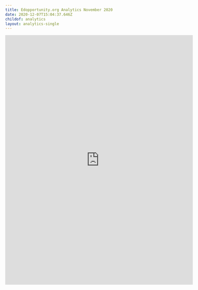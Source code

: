 ```yaml
---
title: Edopportunity.org Analytics November 2020
date: 2020-12-07T15:04:37.646Z
childof: analytics
layout: analytics-single
---
```

<iframe width="600" height="800" src="https://datastudio.google.com/embed/reporting/13875167-2e6b-4f32-b2b8-4be6f9964a9a/page/tPw8" frameborder="0" style="border:0" allowfullscreen></iframe>